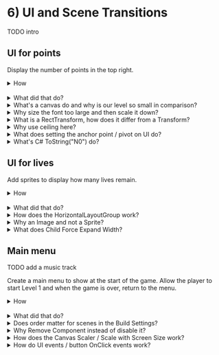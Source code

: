 # 6) UI and Scene Transitions

TODO intro



## UI for points

Display the number of points in the top right.

<details><summary>How</summary>

Create and position the points text:

 - In the Hierarchy, right click create UI -> **Text**.
   - This creates a Canvas and a Text GameObject.
 - Select the "Text" GameObject:
   - Name it "Points".
   - Pivot: (1, 1)
   - Paragraph Alignment: Right
   - Anchor: Top right

<img src="https://i.imgur.com/xPFe8kV.png" width=300px />   

 - Use the move tool to position the text in the top right (you may need to zoom out a lot).
 
<img src="https://i.imgur.com/r7g1W7y.png" width=500px />

<br>Style the text:

 - Select the Text GameObject:
   - Color: white
   - Font: kenpixel_future
   - Font size: 32 (text may disappear)
   - Height: 40 (text should be too large)
   - Width: 500
   - Use the scale tool to scale down until its a good size.

<br>Update the text when the player earns points:

 - Create script Components/UI/**TextPoints**:

```csharp
using UnityEngine;
using UnityEngine.UI;

public class TextPoints : MonoBehaviour
{
  [SerializeField]
  float scrollSpeed = .1f;

  Text text;

  int lastPointsDisplayed;

  protected void Awake()
  {
    text = GetComponent<Text>();

    Debug.Assert(text != null);
  }

  protected void Update()
  {
    int currentPoints = GameController.instance.points;
    int deltaPoints = currentPoints - lastPointsDisplayed;
    if(deltaPoints > 0)
    {
      float speed = scrollSpeed * Time.deltaTime;
      float pointsTarget =
        Mathf.Lerp(lastPointsDisplayed, currentPoints, speed);
      int pointsToDisplay = Mathf.CeilToInt(pointsTarget);
      text.text = pointsToDisplay.ToString("N0");
      lastPointsDisplayed = pointsToDisplay;
    }
  }
}
```

 - Add **TextPoints** to the Points GameObject.

<hr></details><br>
<details><summary>What did that do?</summary>

Create and position the points text:

A canvas was created to hold the text for points, we'll add more to this canvas soon.  We set the anchor and pivot to the top right and position the text in the corner of the canvas.

<br>Style the text:

Kenpixel_future is a fixed width font, which makes the points look a little better as the values are changing.  We set the font size too large and then scale down to size to get a crisp display.

<br>Update the text when the player earns points:

TextPoints uses Lerp to scroll the number of points displayed up until reaching the current value.  This means if the player earns 100 points, we may see 10 the first frame and 17 the second frame, 20 the third, etc where the number of points increasing each frame slows down as it approaches the actual value.

<hr></details>
<details><summary>What's a canvas do and why is our level so small in comparison?</summary>

The Canvas is a container holding UI.  It allows Unity to manage features such as automatically scaling UI to fit the current resolution.  Unity offers components such as the VerticalLayoutGroup which help in getting positioning and sizing correct.

Canvas appears in the Scene window along side other objects in the game.  It's huge, and overlaps the world center a little.  This is an arbitrary decision from Unity - the Canvas is actually completely separate from the rest of the game.  I believe they choose to display this way as a simplification so you don't need another window for editing.

You can use the Layers button in the editor to hide UI if you prefer, allowing you to just look at the game or level design.

<img src="https://i.imgur.com/ewCoCiB.png" width=300px />

<hr></details>
<details><summary>Why size the font too large and then scale it down?</summary>

Fonts by default may look blurry.  We size the font too large and then scale it down via the RectTransform to fit in order to make the rendering more clear for users.

Here is an example, the top is sized only using font size while the bottom is oversized and then scaled down:

<img src="https://i.imgur.com/qLqSeRV.png" width=300px />

<hr></details>
<details><summary>What is a RectTransform, how does it differ from a Transform?</summary>

A RectTransform is the UI version of the Transform used for GameObjects.  RectTransform inherits from Transform, adding features specifically for UI positioning such as pivot points and an anchor.  Anything displayed in a Canvas must use a RectTransform... as that is how Canvas does layout and positioning.

<hr></details>
<details><summary>Why use ceiling here?</summary>

We need to ensure that each iteration of Update increases the points displayed by at least one, if we are not already displaying the final value.  Without this, it's possible each Update would calculate less than 1 - if we simply cast that means that each update would progress by 0 and therefore never actually display the correct amount.

<hr></details>
<details><summary>What does setting the anchor point / pivot on UI do?</summary>

Setting the anchor changes how the position for the Rect is determined.  The default is center, which means places (0, 0) at the center of the screen.  The unit for these coordinates is pixels.  

As the screen size changes, the offset from the anchor point is still defined in pixels.  If we positioned the points with a center anchor, it would not be position correctly when the resolution changed.

Pivot point is the spot in the GameObject which is used for positioning against the anchor.  It is defined in percent of the object's size, 0 to 1.  So if we have an anchor point of top right and the pivot is center (.5, .5) than the position (0, 0) will center the object in the corner, causing half of it to be offscreen.  Switch the pivot point to (1, 1) and the entire object is visible.

Unity also offers the Canvas Scaler component on the Canvas GameObject which can be used to automatically update position and sizing when the resolution changes.

<hr></details>
<details><summary>What's C# ToString("N0") do?</summary>

ToString is available on all types in C#.  When using ToString to convert a number, you may optionally include format codes like this.  "N0" is a common one.

 - "N" states it should formatted as a number, with commas in the states and periods in Europe, etc (e.g., 12,000,000).
 - "0" means any decimal places should not be included (e.g., 1000.234 would display as 1,000).

There are a lot of options when it comes to generating strings.  Read [more from Microsoft here](https://docs.microsoft.com/en-us/dotnet/standard/base-types/formatting-types).

<hr></details>

## UI for lives

Add sprites to display how many lives remain.

<details><summary>How</summary>

Add sprites for lives:

 - Add an Empty GameObject as a child to the Canvas, named "Lives".
   - Add **HorizontalLayoutGroup**:
     - Spacing: 30
     - Child Alignment: Upper Right
     - Uncheck Child Force Expand Width
 - Add an **Image** to the Canvas as well, named "Life".
   - Change the Source Image.  We are using **spritesheet_jumper_62**.
   - Copy / paste Life so that there are 3.
 - Position the Lives GameObject under the Points.

<img src="https://i.imgur.com/yZXrKUG.png" width=150px />

<br>Animate hiding the life sprite on death:

 - Create script Components/UI/**LifeLine**:

```csharp
using System;
using UnityEngine;

public class LifeLine : PlayerDeathMonoBehaviour
{
  [SerializeField]
  int lifeCount = 1;

  public override void OnPlayerDeath()
  {
    if(GameController.instance.lifeCounter < lifeCount)
    {
      DeathEffectManager.PlayDeathEffectsThenDestroy(gameObject);
    }
  }
}
```

 - Select each of the Life GameObjects (all 3).
   - Add **LifeLine**:
     - Change the lifeCount for each so that the first is 3, the second 2, and the last 1.
   - Add **DeathEffectThrob**.

<hr></details><br>
<details><summary>What did that do?</summary>

Add sprites for lives:

3 sprites were added to represent the number of lives remaining.  The  HorizontalLayoutGroup is used to position the sprites -- this approach is optional, there are other ways you could have achieved the same layout.

Animate hiding the life sprite on death:

When the player dies, LifeLine triggers DeathEffects on itself if the player just lost the life point that sprite represents.  DeathEffectThrob causes the sprite to animate its death by scaling up and down and getting smaller until its gone.

<hr></details>
<details><summary>How does the HorizontalLayoutGroup work?</summary>

The Horizontal Layout Group places its child GameObjects next to each other, side by side. There are various options for controlling the layout, such as:

 - Spacing: Adds padding between each of the child GameObjects.
 - Child Alignment: Defines if the child GameObjects should appear in the center, left, or right, etc of this GameObject.
 - Child Force Expand: Causes the child GameObjects to get wider, filling the entire parent GameObject.  This appears as whitespace between objects.

<hr></details>
<details><summary>Why an Image and not a Sprite?</summary>

Image is essentially a special kind of sprite with a RectTransform, to be used with a Canvas.  The Canvas and its associated components, such as the HorizontalLayoutGroup, only work with GameObjects that have a RectTransform.

<hr></details>
<details><summary>What does Child Force Expand Width?</summary>

Force Expand Width will automatically increase the Spacing so that the Images fill the entire container.  If we were to use this, and get things positioned correctly by modifying the RectTransform width - it may look correct at the start but once one of the lives is destroyed, the others would re-layout to fill that gap... and that would look wrong.

<hr></details>


## Main menu

TODO add a music track

Create a main menu to show at the start of the game.  Allow the player to start Level 1 and when the game is over, return to the menu.

<details><summary>How</summary>

Create the Menu scene:

 - Create a new Scene, save it as Scenes/**Menu**.
   - Add the Scene to Build Settings.
     - Drag and drop it so that it is the first scene in the list.
 - Add the GameController prefab.

<br>Design the scene:

 - Add a Platform sprite to the bottom.
   - Add **BoxCollider2D**.
   - Layer: **Floor**
 - Add the Character prefab.
   - Add **WanderWalkController**.
   - Add **BounceOffScreenEdges**.
   - Remove the **PlayerController**.

<img src="https://i.imgur.com/QCrcf66.png" width=150px />

 - Add the EvilCloud sprite
   - Create an animation to loop, named Animations/**MenuCloud**.
   - Adjust the playback speed in the Animator Controller.

<img src="https://i.imgur.com/dM4LFPk.png" width=300px />

<br>Add a play button:

 - Create UI -> Button, named "Play".
 - Select the Canvas GameObject:
   - Canvas Scaler UI Scale Mode: **Scale with Screen Size**
 - Select the Play GameObject:
   - Change the Source Image.  We are using **spritesheet_tiles_22**.
   - Position the button on the menu screen.
 - Select the Text GameObject under Play.
   - Text: "Play"
   - Color: black
   - Font Size: 50
   - RectTransform Top: about -22 so the text is positioned well on the sign.
    
<img src="https://i.imgur.com/bDZ5dr5.png" width=150px />

 - Create script Components/UI/**ButtonChangeScene**:

```csharp
using UnityEngine;
using UnityEngine.SceneManagement;

public class ButtonChangeScene : MonoBehaviour
{
  [SerializeField]
  string sceneName;

  public void OnClickLoadScene()
  {
    SceneManager.LoadScene(sceneName);
  }
}
```

 - Select the Play GameObject:
   - Add **ButtonChangeScene** and enter "Level1" for the scene name.
   - Under the button component, create a new OnClick event.

<img src="https://i.imgur.com/bGdqYZK.png" width=150px />

 - Drag and drop the ButtonChangeScene component onto the click event object box and then select the OnClickLoadScene event.

<img src="https://i.imgur.com/8EHUfAd.gif" width=300px />

<br>Return to the menu after losing:

 - Update Components/Controllers/**LevelController**:

<details><summary>Existing code</summary>

```csharp
using UnityEngine;
using UnityEngine.Playables;
```

<hr></details>

```csharp
using UnityEngine.SceneManagement;
```

<details><summary>Existing code</summary>

```csharp
using UnityEngine;
using UnityEngine.Playables;
```

<details><summary>Existing code</summary>

```csharp
using UnityEngine.SceneManagement;
```

<hr></details>

```csharp

public class LevelController : MonoBehaviour
{
  [SerializeField]
  GameObject playerPrefab;

  protected bool isGameOver;

  [SerializeField]
  PlayableDirector director; 

  [SerializeField]
  PlayableAsset TimelineEventPlayable;

  [SerializeField]
  int levelNumber = 1; 

  protected void OnEnable()
  {
    GameController.instance.onLifeCounterChange
      += Instance_onLifeCounterChange;

    StartLevel();
  }
  
  protected void OnDisable()
  {
    GameController.instance.onLifeCounterChange
      -= Instance_onLifeCounterChange;
  }

  void Instance_onLifeCounterChange()
  {
    if(isGameOver)
    {
      return;
    }

    BroadcastEndOfLevel();
 
    if(GameController.instance.lifeCounter <= 0)
    {
      isGameOver = true;
      YouLose();
    }
    else
    {
      StartLevel();
    }
  }

  public void YouWin()
  {
    if(isGameOver == true)
    {
      return;
    }

    isGameOver = true;

    director.Play(TimelineEventPlayable);

    DisableComponentsOnEndOfLevel[] disableComponentList 
      = GameObject.FindObjectsOfType<DisableComponentsOnEndOfLevel>();  
    for(int i = 0; i < disableComponentList.Length; i++)
    {
      DisableComponentsOnEndOfLevel disableComponent = disableComponentList[i];
      disableComponent.OnEndOfLevel();
    }
  }

  void StartLevel()
  {
    Instantiate(playerPrefab);
  }

  void BroadcastEndOfLevel()
  {
    PlayerDeathMonoBehaviour[] gameObjectList 
      = GameObject.FindObjectsOfType<PlayerDeathMonoBehaviour>();
    for(int i = 0; i < gameObjectList.Length; i++)
    {
      PlayerDeathMonoBehaviour playerDeath = gameObjectList[i];
      playerDeath.OnPlayerDeath();
    }
  }

  void YouLose()
  {
```

<hr></details>

```csharp
    SceneManager.LoadScene("Menu"); 
```

<details><summary>Existing code</summary>

```csharp
  }
}
```

<hr></details>

<hr></details><br>
<details><summary>What did that do?</summary>

Create the Menu scene:

A scene for the Menu was added as the first scene in build settings so that it's what you see first when starting the game.  

<br>Design the scene:

A simple platform was added the bottom for the character to walk on.  The character prefab is reused but we modify the configuration, swapping the PlayerController for the random movement components we used on HoverGuy.

<br>Add a play button:

When the button was added, a Canvas was automatically created.  Canvas was configured to Scale with Screen Size so that the button looks the same at all resolutions.

ButtonChangeScene exposes a public method that we wire up to be called by Unity's Button component when the button is clicked.

<br>Return to the menu after losing:

The LevelController was updated, leveraging the YouLose placeholder created earlier to return to the menu once the player is out of lives.

<hr></details>
<details><summary>Does order matter for scenes in the Build Settings?</summary>

The first enabled scene in Build Settings list is what appears first when playing the game.  Drag and drop scenes to change their order in that list.

You can disable scenes in Build Settings by unchecking the box, this excludes that scene from the build.  You can also select and hit Delete.

The order beyond the first does not matter for anything except for the index ID they are assigned.  When loading a scene you can either load by name or by index.  

I prefer using the name, as code is easier to follow.  You might also consider using an enum to define each scene in the correct order.  This way it's easier to maintain code if scene names or the order changes.

<hr></details>
<details><summary>Why Remove Component instead of disable it?</summary>

Either way should work.  I find it more clear to remove the component instead of just leaving it disabled as it's easier to understand what's happening with that GameObject.  Several times in this tutorial we have GameObjects with components which are disabled by default - all of them may be enabled if the right use case triggers it.  So removing the component clearly indicates there is no PlayerController in the menu, vs maybe there is a hidden way of enabling it.

<hr></details>
<details><summary>How does the Canvas Scaler / Scale with Screen Size work?</summary>

The Canvas Scaler controls the size of UI elements on the screen.  The default is constant pixel size which means that as the resolution gets larger, the relative size of UI is smaller (i.e., it does not scale up).  We are using Scale with Screen Size with makes UI elements bigger the bigger the screen is.

<hr></details>
<details><summary>How do UI events / button OnClick events work?</summary>

When an event occurs, such as OnClick for buttons, you can execute any number of methods.  Hit plus to add another event to call.  

To call an event, you first select the GameObject you want to operate on.  Once selected, each of the components on the GameObject are selectable from the event list.

Often you will be calling an event on the same object like we did here.

<hr></details>

